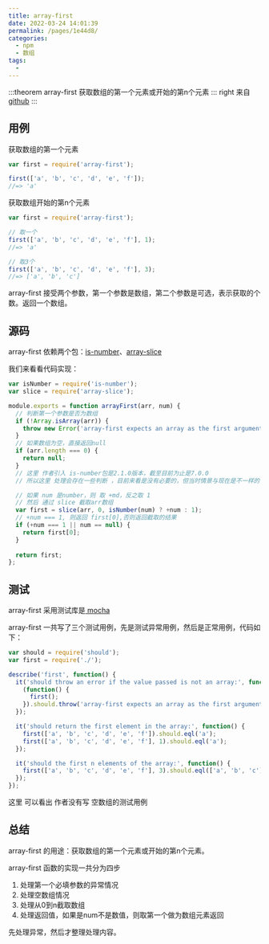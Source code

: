 ```yaml
---
title: array-first
date: 2022-03-24 14:01:39
permalink: /pages/1e44d8/
categories:
  - npm
  - 数组
tags:
  - 
---
```


:::theorem array-first
获取数组的第一个元素或开始的第n个元素
::: right
来自 [github](https://github.com/jonschlinkert/array-first)
:::

## 用例

获取数组的第一个元素

```javascript
var first = require('array-first');

first(['a', 'b', 'c', 'd', 'e', 'f']);
//=> 'a'
```
获取数组开始的第n个元素

```javascript
var first = require('array-first');

// 取一个
first(['a', 'b', 'c', 'd', 'e', 'f'], 1);
//=> 'a'

// 取3个
first(['a', 'b', 'c', 'd', 'e', 'f'], 3);
//=> ['a', 'b', 'c']
```
array-first 接受两个参数，第一个参数是数组，第二个参数是可选，表示获取的个数。返回一个数组。

## 源码

array-first 依赖两个包：[is-number](../60.数学/5.is-number.md)、[array-slice](30.array-slice.md)


我们来看看代码实现：

```javascript
var isNumber = require('is-number');
var slice = require('array-slice');

module.exports = function arrayFirst(arr, num) {
  // 判断第一个参数是否为数组
  if (!Array.isArray(arr)) {
    throw new Error('array-first expects an array as the first argument.');
  }
  // 如果数组为空，直接返回null
  if (arr.length === 0) {
    return null;
  }
  // 这里 作者引入 is-number包是2.1.0版本，截至目前为止是7.0.0
  // 所以这里 处理会存在一些判断 ，目前来看是没有必要的，但当时情景与现在是不一样的

  // 如果 num 是number，则 取 +md，反之取 1
  // 然后 通过 slice 截取arr数组
  var first = slice(arr, 0, isNumber(num) ? +num : 1);
  // +num === 1, 则返回 first[0],否则返回截取的结果
  if (+num === 1 || num == null) {
    return first[0];
  }
  
  return first;
};
```
## 测试

array-first 采用测试库是[ mocha ](https://github.com/mochajs/mocha)

array-first 一共写了三个测试用例，先是测试异常用例，然后是正常用例，代码如下：

```javascript
var should = require('should');
var first = require('./');

describe('first', function() {
  it('should throw an error if the value passed is not an array:', function() {
    (function() {
      first();
    }).should.throw('array-first expects an array as the first argument.');
  });

  it('should return the first element in the array:', function() {
    first(['a', 'b', 'c', 'd', 'e', 'f']).should.eql('a');
    first(['a', 'b', 'c', 'd', 'e', 'f'], 1).should.eql('a');
  });

  it('should the first n elements of the array:', function() {
    first(['a', 'b', 'c', 'd', 'e', 'f'], 3).should.eql(['a', 'b', 'c']);
  });
});
```
这里 可以看出 作者没有写 空数组的测试用例

## 总结

array-first 的用途：获取数组的第一个元素或开始的第n个元素。

array-first 函数的实现一共分为四步

1. 处理第一个必填参数的异常情况
2. 处理空数组情况
3. 处理从0到n截取数组
4. 处理返回值，如果是num不是数值，则取第一个做为数组元素返回

先处理异常，然后才整理处理内容。
